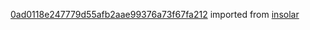 [0ad0118e247779d55afb2aae99376a73f67fa212](https://github.com/insolar/insolar/commit/0ad0118e247779d55afb2aae99376a73f67fa212) imported from [insolar](https://github.com/insolar/insolar)
